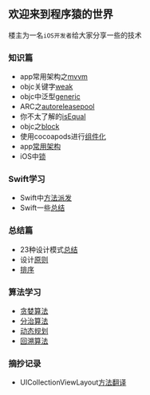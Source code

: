 ## 欢迎来到程序猿的世界

楼主为一名`iOS开发者`给大家分享一些的技术

### 知识篇
* app常用架构之[mvvm](knowledge/mvvm.md)
* objc关键字[weak](knowledge/weak.md)
* objc中泛型[generic](knowledge/generic.md)
* ARC之[autoreleasepool](knowledge/autoreleasepool.md)
* 你不太了解的[isEqual](knowledge/isEqual.md)
* objc之[block](knowledge/block.md)
* 使用cocoapods进行[组件化](knowledge/使用cocoapods进行组件化.md)
* app[常用架构](knowledge/App常用架构.md)
* iOS中[锁](knowledge/iOS中锁.md)

### Swift学习
* Swift中[方法派发](swift/swift方法派发.md)
* Swift一些[总结](swift/Swift一些总结.md)

### 总结篇
* 23种设计模式[总结](summary/23种设计模式总结.md)
* 设计[原则](summary/设计原则.md)
* [排序](algorithm/sort/算法学习笔记-排序.md)

### 算法学习

* [贪婪算法](./algorithm/贪婪算法.md)
* [分治算法](./algorithm/分治算法.md)
* [动态规划](./algorithm/动态规划.md)
* [回溯算法](./algorithm/回溯算法.md)

### 摘抄记录
* UICollectionViewLayout[方法翻译](summary/UICollectionViewLayout.md)

